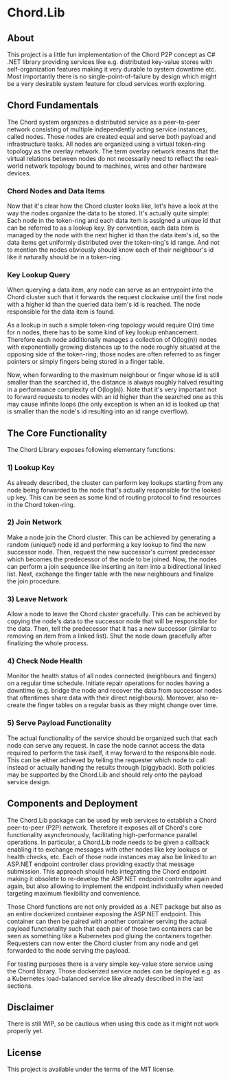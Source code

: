 
# Chord.Lib

## About
This project is a little fun implementation of the Chord P2P concept as C# .NET library
providing services like e.g. distributed key-value stores with self-organization features
making it very durable to system downtime etc. Most importantly there is no single-point-of-failure
by design which might be a very desirable system feature for cloud services worth exploring.

## Chord Fundamentals
The Chord system organizes a distributed service as a peer-to-peer network consisting of
multiple independently acting service instances, called nodes. Those nodes are created
equal and serve both payload and infrastructure tasks. All nodes are organized using a virtual
token-ring topology as the overlay network. The term overlay network means that the virtual
relations between nodes do not necessarily need to reflect the real-world network topology
bound to machines, wires and other hardware devices.

### Chord Nodes and Data Items
Now that it's clear how the Chord cluster looks like, let's have a look at the way the nodes 
organize the data to be stored. It's actually quite simple: Each node in the token-ring
and each data item is assigned a unique id that can be referred to as a lookup key.
By convention, each data item is managed by the node with the next higher id than the 
data item's id, so the data items get uniformly distributed over the token-ring's id range.
And not to mention the nodes obviously should know each of their neighbour's id like it
naturally should be in a token-ring.

### Key Lookup Query
When querying a data item, any node can serve as an entrypoint into the Chord cluster
such that it forwards the request clockwise until the first node with a higher id than
the queried data item's id is reached. The node responsible for the data item is found.

As a lookup in such a simple token-ring topology would require O(n) time for n nodes, there
has to be some kind of key lookup enhancement. Therefore each node additionally manages
a collection of O(log(n)) nodes with exponentially growing distances up to the node roughly
situated at the opposing side of the token-ring; those nodes are often referred to as finger
pointers or simply fingers being stored in a finger table.

Now, when forwarding to the maximum neighbour or finger
whose id is still smaller than the searched id, the distance is always roughly
halved resulting in a performance complexity of O(log(n)). Note that it's very important
not to forward requests to nodes with an id higher than the searched one as this may cause
infinite loops (the only exception is when an id is looked up that is smaller than the
node's id resulting into an id range overflow).

## The Core Functionality
The Chord Library exposes following elementary functions:

### 1) Lookup Key
As already described, the cluster can perform key lookups starting from any node being
forwarded to the node that's actually responsible for the looked up key. This can be
seen as some kind of routing protocol to find resources in the Chord token-ring.

### 2) Join Network
Make a node join the Chord cluster. This can be achieved by generating a random (unique!) node id
and performing a key lookup to find the new successor node. Then, request the new successor's
current predecessor which becomes the predecessor of the node to be joined. Now, the
nodes can perform a join sequence like inserting an item into a bidirectional linked list.
Next, exchange the finger table with the new neighbours and finalize the join procedure.

### 3) Leave Network
Allow a node to leave the Chord cluster gracefully. This can be achieved by copying the node's
data to the successor node that will be responsible for the data. Then, tell the predecessor
that it has a new successor (similar to removing an item from a linked list). Shut the node
down gracefully after finalizing the whole process.

### 4) Check Node Health
Monitor the health status of all nodes connected (neighbours and fingers) on a regular
time schedule. Initiate repair operations for nodes having a downtime (e.g. bridge the node
and recover the data from successor nodes that oftentimes share data with their direct neighbours).
Moreover, also re-create the finger tables on a regular basis as they might change over time.

### 5) Serve Payload Functionality
The actual functionality of the service should be organized such that each node can serve
any request. In case the node cannot access the data required to perform the task itself, it may
forward to the responsible node. This can be either achieved by telling the requester
which node to call instead or actually handing the results through (piggyback). Both policies
may be supported by the Chord.Lib and should rely onto the payload service design.

## Components and Deployment
The Chord.Lib package can be used by web services to establish a Chord peer-to-peer (P2P) network.
Therefore it exposes all of Chord's core functionality asynchronously, facilitating 
high-performance parallel operations. In particular, a Chord.Lib node needs to be given a
callback enabling it to exchange messages with other nodes like key lookups or health checks, etc.
Each of those node instances may also be linked to an ASP.NET endpoint controller class providing
exactly that message submission. This approach should help integrating the Chord endpoint making it
obsolete to re-develop the ASP.NET endpoint controller again and again, but also allowing to
implement the endpoint individually when needed targeting maximum flexibility and convenience.

Those Chord functions are not only provided as a .NET package but also as an entire dockerized
container exposing the ASP.NET endpoint. This container can then be paired with another
container serving the actual payload functionality such that each pair of those two containers
can be seen as something like a Kubernetes pod gluing the containers together. Requesters can
now enter the Chord cluster from any node and get forwarded to the node serving the payload.

For testing purposes there is a very simple key-value store service using the Chord library.
Those dockerized service nodes can be deployed e.g. as a Kubernetes load-balanced service
like already described in the last sections.

## Disclaimer
There is still WIP, so be cautious when using this code as it might not work properly yet.

## License
This project is available under the terms of the MIT license.
